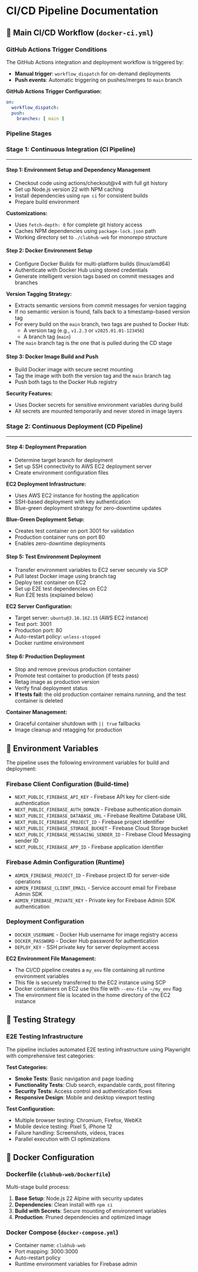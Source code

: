# CI/CD Pipeline Documentation

## 🔄 Main CI/CD Workflow (`docker-ci.yml`)

### GitHub Actions Trigger Conditions

The GitHub Actions integration and deployment workflow is triggered by:
- **Manual trigger**: `workflow_dispatch` for on-demand deployments
- **Push events**: Automatic triggering on pushes/merges to `main` branch

**GitHub Actions Trigger Configuration:**
```yaml
on:
  workflow_dispatch:
  push:
    branches: [ main ]
```

### Pipeline Stages

### Stage 1: Continuous Integration (CI Pipeline)
---

#### Step 1: Environment Setup and Dependency Management
- Checkout code using actions/checkout@v4 with full git history
- Set up Node.js version 22 with NPM caching
- Install dependencies using `npm ci` for consistent builds
- Prepare build environment

**Customizations:**
- Uses `fetch-depth: 0` for complete git history access
- Caches NPM dependencies using `package-lock.json` path
- Working directory set to `./clubhub-web` for monorepo structure

#### Step 2: Docker Environment Setup
- Configure Docker Buildx for multi-platform builds (linux/amd64)
- Authenticate with Docker Hub using stored credentials
- Generate intelligent version tags based on commit messages and branches

**Version Tagging Strategy:**
- Extracts semantic versions from commit messages for version tagging
- If no semantic version is found, falls back to a timestamp-based version tag
- For every build on the `main` branch, two tags are pushed to Docker Hub:
  - A version tag (e.g., `v1.2.3` or `v2025.01.01-123456`)
  - A branch tag (`main`)
- The `main` branch tag is the one that is pulled during the CD stage

#### Step 3: Docker Image Build and Push
- Build Docker image with secure secret mounting
- Tag the image with both the version tag and the `main` branch tag
- Push both tags to the Docker Hub registry

**Security Features:**
- Uses Docker secrets for sensitive environment variables during build
- All secrets are mounted temporarily and never stored in image layers

### Stage 2: Continuous Deployment (CD Pipeline)
---

#### Step 4: Deployment Preparation
- Determine target branch for deployment
- Set up SSH connectivity to AWS EC2 deployment server
- Create environment configuration files

**EC2 Deployment Infrastructure:**
- Uses AWS EC2 instance for hosting the application
- SSH-based deployment with key authentication
- Blue-green deployment strategy for zero-downtime updates

**Blue-Green Deployment Setup:**
- Creates test container on port 3001 for validation
- Production container runs on port 80
- Enables zero-downtime deployments

#### Step 5: Test Environment Deployment
- Transfer environment variables to EC2 server securely via SCP
- Pull latest Docker image using branch tag
- Deploy test container on EC2
- Set up E2E test dependencies on EC2
- Run E2E tests (explained below)

**EC2 Server Configuration:**
- Target server: `ubuntu@3.16.162.15` (AWS EC2 instance)
- Test port: 3001
- Production port: 80
- Auto-restart policy: `unless-stopped`
- Docker runtime environment

#### Step 6: Production Deployment
- Stop and remove previous production container
- Promote test container to production (if tests pass)
- Retag image as production version
- Verify final deployment status
- **If tests fail:** the old production container remains running, and the test container is deleted

**Container Management:**
- Graceful container shutdown with `|| true` fallbacks
- Image cleanup and retagging for production

## 🔧 Environment Variables

The pipeline uses the following environment variables for build and deployment:

### Firebase Client Configuration (Build-time)
- `NEXT_PUBLIC_FIREBASE_API_KEY` - Firebase API key for client-side authentication
- `NEXT_PUBLIC_FIREBASE_AUTH_DOMAIN` - Firebase authentication domain
- `NEXT_PUBLIC_FIREBASE_DATABASE_URL` - Firebase Realtime Database URL
- `NEXT_PUBLIC_FIREBASE_PROJECT_ID` - Firebase project identifier
- `NEXT_PUBLIC_FIREBASE_STORAGE_BUCKET` - Firebase Cloud Storage bucket
- `NEXT_PUBLIC_FIREBASE_MESSAGING_SENDER_ID` - Firebase Cloud Messaging sender ID
- `NEXT_PUBLIC_FIREBASE_APP_ID` - Firebase application identifier

### Firebase Admin Configuration (Runtime)
- `ADMIN_FIREBASE_PROJECT_ID` - Firebase project ID for server-side operations
- `ADMIN_FIREBASE_CLIENT_EMAIL` - Service account email for Firebase Admin SDK
- `ADMIN_FIREBASE_PRIVATE_KEY` - Private key for Firebase Admin SDK authentication

### Deployment Configuration
- `DOCKER_USERNAME` - Docker Hub username for image registry access
- `DOCKER_PASSWORD` - Docker Hub password for authentication
- `DEPLOY_KEY` - SSH private key for server deployment access

**EC2 Environment File Management:**
- The CI/CD pipeline creates a `my_env` file containing all runtime environment variables
- This file is securely transferred to the EC2 instance using SCP
- Docker containers on EC2 use this file with `--env-file ~/my_env` flag
- The environment file is located in the home directory of the EC2 instance

## 🧪 Testing Strategy

### E2E Testing Infrastructure
The pipeline includes automated E2E testing infrastructure using Playwright with comprehensive test categories:

**Test Categories:**
- **Smoke Tests**: Basic navigation and page loading
- **Functionality Tests**: Club search, expandable cards, post filtering  
- **Security Tests**: Access control and authentication flows
- **Responsive Design**: Mobile and desktop viewport testing

**Test Configuration:**
- Multiple browser testing: Chromium, Firefox, WebKit
- Mobile device testing: Pixel 5, iPhone 12
- Failure handling: Screenshots, videos, traces
- Parallel execution with CI optimizations

## 🐳 Docker Configuration

### Dockerfile (`clubhub-web/Dockerfile`)
Multi-stage build process:
1. **Base Setup**: Node.js 22 Alpine with security updates
2. **Dependencies**: Clean install with `npm ci`
3. **Build with Secrets**: Secure mounting of environment variables
4. **Production**: Pruned dependencies and optimized image

### Docker Compose (`docker-compose.yml`)
- Container name: `clubhub-web`
- Port mapping: 3000:3000
- Auto-restart policy
- Runtime environment variables for Firebase admin
